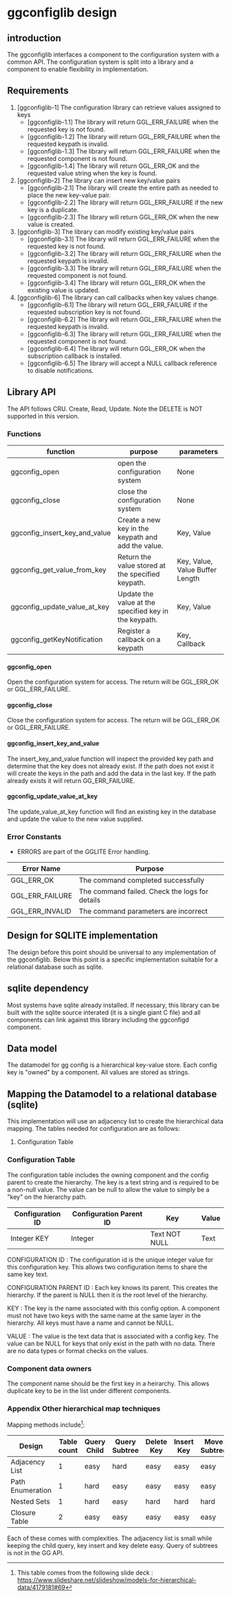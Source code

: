 # ggconfiglib design

## introduction

The ggconfiglib interfaces a component to the configuration system with a common
API. The configuration system is split into a library and a component to enable
flexibility in implementation.

## Requirements

1. [ggconfiglib-1] The configuration library can retrieve values assigned to
   keys
   - [ggconfiglib-1.1] The library will return GGL_ERR_FAILURE when the
     requested key is not found.
   - [ggconfiglib-1.2] The library will return GGL_ERR_FAILURE when the
     requested keypath is invalid.
   - [ggconfiglib-1.3] The library will return GGL_ERR_FAILURE when the
     requested component is not found.
   - [ggconfiglib-1.4] The library will return GGL_ERR_OK and the requested
     value string when the key is found.
2. [ggconfiglib-2] The library can insert new key/value pairs
   - [ggconfiglib-2.1] The library will create the entire path as needed to
     place the new key-value pair.
   - [ggconfiglib-2.2] The library will return GGL_ERR_FAILURE if the new key is
     a duplicate.
   - [ggconfiglib-2.3] The library will return GGL_ERR_OK when the new
     value is created.
3. [ggconfiglib-3] The library can modify existing key/value pairs
   - [ggconfiglib-3.1] The library will return GGL_ERR_FAILURE when the
     requested key is not found.
   - [ggconfiglib-3.2] The library will return GGL_ERR_FAILURE when the
     requested keypath is invalid.
   - [ggconfiglib-3.3] The library will return GGL_ERR_FAILURE when the
     requested component is not found.
   - [ggconfiglib-3.4] The library will return GGL_ERR_OK when the existing
     value is updated.
4. [ggconfiglib-6] The library can call callbacks when key values change.
   - [ggconfiglib-6.1] The library will return GGL_ERR_FAILURE if the requested
     subscription key is not found.
   - [ggconfiglib-6.2] The library will return GGL_ERR_FAILURE when the
     requested keypath is invalid.
   - [ggconfiglib-6.3] The library will return GGL_ERR_FAILURE when the
     requested component is not found.
   - [ggconfiglib-6.4] The library will return GGL_ERR_OK when the subscription
     callback is installed.
   - [ggconfiglib-6.5] The library will accept a NULL callback reference to
     disable notifications.

## Library API
The API follows CRU.  Create, Read, Update.  Note the DELETE is NOT supported in this version.

### Functions

| function                      | purpose                                               | parameters                      |
| ----------------------------- | ----------------------------------------------------- | ------------------------------- |
| ggconfig_open                 | open the configuration system                         | None                            |
| ggconfig_close                | close the configuration system                        | None                            |
| ggconfig_insert_key_and_value | Create a new key in the keypath and add the value.    | Key, Value                      |
| ggconfig_get_value_from_key   | Return the value stored at the specified keypath.     | Key, Value, Value Buffer Length |
| ggconfig_update_value_at_key  | Update the value at the specified key in the keypath. | Key, Value                      |
| ggconfig_getKeyNotification   | Register a callback on a keypath                      | Key, Callback                   |

#### ggconfig_open

Open the configuration system for access.  The return will be GGL_ERR_OK or GGL_ERR_FAILURE.

#### ggconfig_close

Close the configuration system for access.  The return will be GGL_ERR_OK or GGL_ERR_FAILURE.

#### ggconfig_insert_key_and_value

The insert_key_and_value function will inspect the provided key path and determine that the key does not already exist.  If the path does not exist it will create the keys in the path and add the data in the last key.  If the path already exists it will return GG_ERR_FAILURE.

#### ggconfig_update_value_at_key

The update_value_at_key function will find an existing key in the database and update the value to the new value supplied.

### Error Constants

- ERRORS are part of the GGLITE Error handling.

| Error Name      | Purpose                                        |
| --------------- | ---------------------------------------------- |
| GGL_ERR_OK      | The command completed successfully             |
| GGL_ERR_FAILURE | The command failed. Check the logs for details |
| GGL_ERR_INVALID | The command parameters are incorrect           |

## Design for SQLITE implementation

The design before this point should be universal to any implementation of the
ggconfiglib. Below this point is a specific implementation suitable for a
relational database such as sqlite.

## sqlite dependency

Most systems have sqlite already installed. If necessary, this library can be
built with the sqlite source interated (it is a single giant C file) and all
components can link against this library including the ggconfigd component.

## Data model

The datamodel for gg config is a hierarchical key-value store. Each config key
is "owned" by a component. All values are stored as strings.

## Mapping the Datamodel to a relational database (sqlite)

This implementation will use an adjacency list to create the hierarchical data
mapping. The tables needed for configuration are as follows:

1. Configuration Table

### Configuration Table

The configuration table includes the owning component and the config parent to
create the hierarchy. The key is a text string and is required to be a non-null
value. The value can be null to allow the value to simply be a "key" on the
hierarchy path.

| Configuration ID | Configuration Parent ID | Key           | Value |
| ---------------- | ----------------------- | ------------- | ----- |
| Integer KEY      | Integer                 | Text NOT NULL | Text  |

CONFIGURATION ID : The configuration id is the unique integer value for this
configuration key. This allows two configuration items to share the same key
text.

CONFIGURATION PARENT ID : Each key knows its parent. This creates the hierarchy.
If the parent is NULL then it is the root level of the hierarchy.

KEY : The key is the name associated with this config option. A component must
not have two keys with the same name at the same layer in the hierarchy. All
keys must have a name and cannot be NULL.

VALUE : The value is the text data that is associated with a config key. The
value can be NULL for keys that only exist in the path with no data. There are
no data types or format checks on the values.

### Component data owners

The component name should be the first key in a heirarchy.  This allows
duplicate key to be in the list under different components.

### Appendix Other hierarchical map techniques

Mapping methods include[^1]:

| Design           | Table count | Query Child | Query Subtree | Delete Key | Insert Key | Move Subtree | Referential Integrity |
| ---------------- | ----------- | ----------- | ------------- | ---------- | ---------- | ------------ | --------------------- |
| Adjacency List   | 1           | easy        | hard          | easy       | easy       | easy         | yes                   |
| Path Enumeration | 1           | hard        | easy          | easy       | easy       | easy         | no                    |
| Nested Sets      | 1           | hard        | easy          | hard       | hard       | hard         | no                    |
| Closure Table    | 2           | easy        | easy          | easy       | easy       | easy         | yes                   |

[^1]:
    This table comes from the following slide deck :
    https://www.slideshare.net/slideshow/models-for-hierarchical-data/4179181#69

Each of these comes with complexities. The adjacency list is small while keeping
the child query, key insert and key delete easy. Query of subtrees is not in the
GG API.
